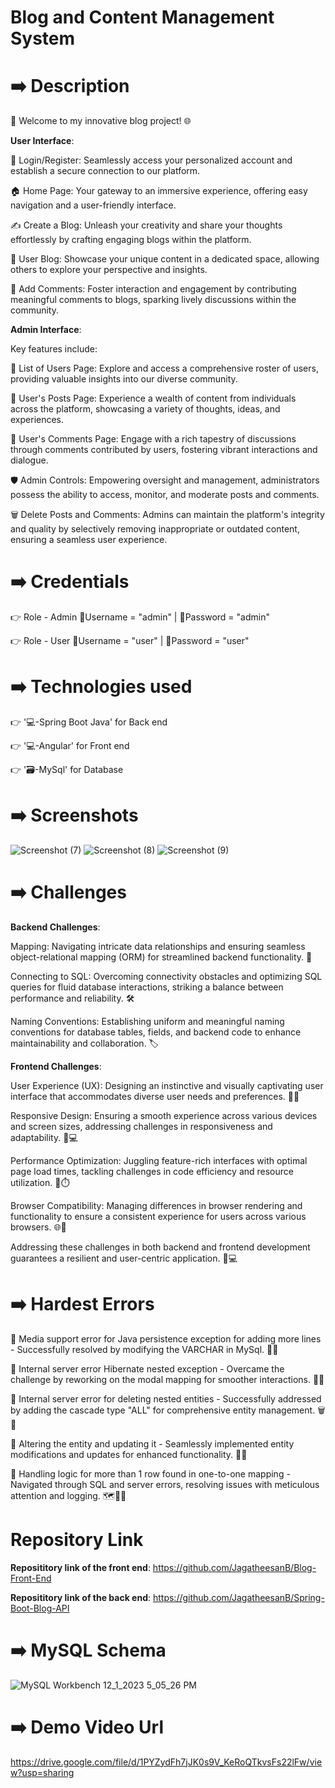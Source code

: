 # Blog and Content Management System
# ➡️ Description
🌟 Welcome to my innovative blog project! 🌐

**User Interface**:


🔐 Login/Register: Seamlessly access your personalized account and establish a secure connection to our platform.

🏠 Home Page: Your gateway to an immersive experience, offering easy navigation and a user-friendly interface.

✍️ Create a Blog: Unleash your creativity and share your thoughts effortlessly by crafting engaging blogs within the platform.

👤 User Blog: Showcase your unique content in a dedicated space, allowing others to explore your perspective and insights.

💬 Add Comments: Foster interaction and engagement by contributing meaningful comments to blogs, sparking lively discussions within the community.

**Admin Interface**:

Key features include:

👥 List of Users Page: Explore and access a comprehensive roster of users, providing valuable insights into our diverse community.

📝 User's Posts Page: Experience a wealth of content from individuals across the platform, showcasing a variety of thoughts, ideas, and experiences.

💬 User's Comments Page: Engage with a rich tapestry of discussions through comments contributed by users, fostering vibrant interactions and dialogue.

🛡️ Admin Controls: Empowering oversight and management, administrators possess the ability to access, monitor, and moderate posts and comments.

🗑️ Delete Posts and Comments: Admins can maintain the platform's integrity and quality by selectively removing inappropriate or outdated content, ensuring a seamless user experience.

# ➡️ Credentials
👉 Role - Admin 📧Username = "admin" | 🔐Password = "admin"

👉 Role - User 📧Username = "user" | 🔐Password = "user"

# ➡️ Technologies used

👉 '💻-Spring Boot Java' for Back end

👉 '💻-Angular' for Front end

👉 '🗃️-MySql' for Database

# ➡️ Screenshots

![Screenshot (7)](https://github.com/JagatheesanB/Blog-Front-End/assets/145537675/249172d0-7aa6-41c6-bc45-48922760e0a0)
![Screenshot (8)](https://github.com/JagatheesanB/Blog-Front-End/assets/145537675/bb6dd28e-e159-490e-b4b1-b0a4db2021a6)
![Screenshot (9)](https://github.com/JagatheesanB/Blog-Front-End/assets/145537675/4eed474d-090b-4557-bdae-3daadc50a8f0)

 # ➡️ Challenges
**Backend Challenges**:

Mapping: Navigating intricate data relationships and ensuring seamless object-relational mapping (ORM) for streamlined backend functionality. 🧭

Connecting to SQL: Overcoming connectivity obstacles and optimizing SQL queries for fluid database interactions, striking a balance between performance and reliability. 🛠️

Naming Conventions: Establishing uniform and meaningful naming conventions for database tables, fields, and backend code to enhance maintainability and collaboration. 🏷️

**Frontend Challenges**:

User Experience (UX): Designing an instinctive and visually captivating user interface that accommodates diverse user needs and preferences. 🎨✨

Responsive Design: Ensuring a smooth experience across various devices and screen sizes, addressing challenges in responsiveness and adaptability. 📱💻

Performance Optimization: Juggling feature-rich interfaces with optimal page load times, tackling challenges in code efficiency and resource utilization. 🚀⏱️

Browser Compatibility: Managing differences in browser rendering and functionality to ensure a consistent experience for users across various browsers. 🌐🤝

Addressing these challenges in both backend and frontend development guarantees a resilient and user-centric application. 💪💻

# ➡️ Hardest Errors
🚩 Media support error for Java persistence exception for adding more lines - Successfully resolved by modifying the VARCHAR in MySql. 📅✅

🚩 Internal server error Hibernate nested exception - Overcame the challenge by reworking on the modal mapping for smoother interactions. 🧩🔄

🚩 Internal server error for deleting nested entities - Successfully addressed by adding the cascade type "ALL" for comprehensive entity management. 🗑️🔄

🚩 Altering the entity and updating it - Seamlessly implemented entity modifications and updates for enhanced functionality. 🔄🔄

🚩 Handling logic for more than 1 row found in one-to-one mapping - Navigated through SQL and server errors, resolving issues with meticulous attention and logging. 🗺️📝🚧

# Repository Link
**Reposititory link of the front end**:
https://github.com/JagatheesanB/Blog-Front-End

**Reposititory link of the back end**:
https://github.com/JagatheesanB/Spring-Boot-Blog-API

# ➡️ MySQL Schema

![MySQL Workbench 12_1_2023 5_05_26 PM](https://github.com/JagatheesanB/Blog-Front-End/assets/145537675/2e7350a3-215b-4c3d-af7c-e0d69b50857b)

# ➡️ Demo Video Url

https://drive.google.com/file/d/1PYZydFh7jJK0s9V_KeRoQTkvsFs22lFw/view?usp=sharing
